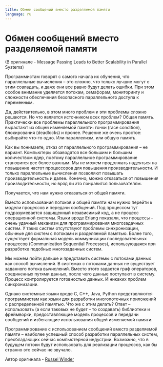 ```yaml
---
title: Обмен сообщений вместо разделяемой памяти
language: ru
---
```


# Обмен сообщений вместо разделяемой памяти
(В оригинале - Message Passing Leads to Better Scalability in Parallel Systems)

Программистам говорят с самого начала их обучения, что параллельные вычисления – это сложно, что только лучшие могут с этим совладать, и даже они все равно будут делать ошибки. При этом особое внимание уделяется потокам, семафорам, мониторингу и сложности обеспечения безопасного параллельного доступа к переменным.

Да, действительно, в этом много проблем и эти проблемы сложно решаются. Но что является источником всех проблем? Общая память. Практически все проблемы параллельного программирования вырастают из общей изменяемой памяти: гонки (race condition), блокирования (deadlocks) и прочее. Решение же очень простое: выбирайте что-то одно. Или параллелизм, или общую память.

Как вы понимаете, отказ от параллельного программирования – не вариант. Компьютеры обзаводятся все большим и большим количеством ядер, поэтому параллельное программирование становится все более важным. Мы не можем продолжать надеяться на повышение частот процессоров для повышения производительности. И только параллельные вычисления позволяют повышать производительность и далее. Конечно, можно отказаться от повышения производительности, но вряд ли это понравится пользователям.

Получается, что нам нужно отказаться от общей памяти.

Вместо использования потоков и общей памяти нам нужно перейти к модели процессов и передачи сообщений. Под процессом тут подразумевается защищенный независимый код, а не процесс операционной системы. Языки вроде Erlang показали, что процессы – очень удачный механизм для программирования многозадачных систем. У таких систем отсутствуют проблемы синхронизации, обычные для систем с потоками и разделяемой памятью. Более того, существует формальная модель коммуникации последовательных процессов (Communication Sequential Processes), использующаяся при разработке подобных многозадачных систем.

Мы можем пойти дальше и представить системы с потоками данных как способ вычислений. В системах с потоками данных не существует заданного потока вычислений. Вместо этого задается граф операторов, соединенных путями данных, после чего данные поступают в систему. Процесс контролируется готовностью данных. И никаких проблем синхронизации.

Однако системные языки вроде C, C++, Java, Python представляются программистам как языки для разработки многопоточных приложений с распределенной памятью. Что же с этим делать? Ответ – использовать (а если таковых не будет – то создавать) библиотеки и фреймворки, предоставляющие модель процессов и передачи сообщений и избегающие использования общей изменяемой памяти.

Программирование с использованием сообщений вместо разделяемой памяти – наиболее успешный способ разработки параллельных систем, преобладающих сейчас компьютерной индустрии. Возможно, что в будущем потоки будут использовать для реализации процессов, как бы странно это сейчас не звучало.

Автор оригинала - [Russel Winder](http://programmer.97things.oreilly.com/wiki/index.php/Russel_Winder)
